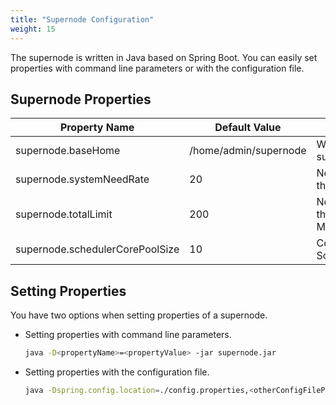 ```yaml
---
title: "Supernode Configuration"
weight: 15
---
```


The supernode is written in Java based on Spring Boot. You can easily set properties with command line parameters or with the configuration file.
<!--more-->

## Supernode Properties

Property Name | Default Value | Description
---|---|---
supernode.baseHome | /home/admin/supernode | Working directory of the supernode
supernode.systemNeedRate | 20 | Network rate reserved for the system (Unit: MB/s)
supernode.totalLimit | 200 | Network rate reserved for the supernode (Unit: MB/s)
supernode.schedulerCorePoolSize | 10 | Core pool size of ScheduledExecutorService

## Setting Properties

You have two options when setting properties of a supernode.

- Setting properties with command line parameters.

    ```bash
    java -D<propertyName>=<propertyValue> -jar supernode.jar
    ```

- Setting properties with the configuration file.

    ```bash
    java -Dspring.config.location=./config.properties,<otherConfigFilePath> -jar supernode.jar
    ```